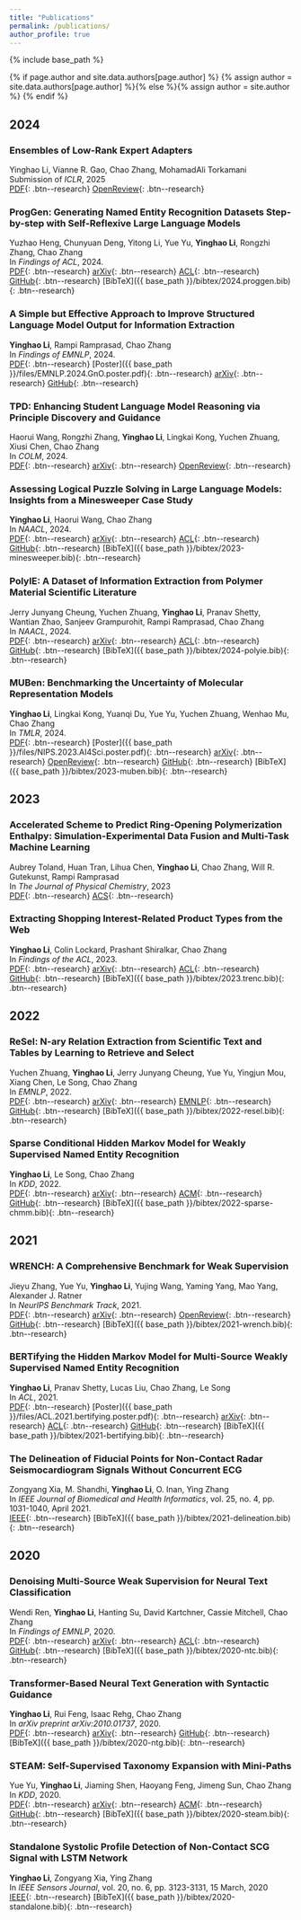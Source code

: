 ```yaml
---
title: "Publications"
permalink: /publications/
author_profile: true
---
```


{% include base_path %}

{% if page.author and site.data.authors[page.author] %}
  {% assign author = site.data.authors[page.author] %}{% else %}{% assign author = site.author %}
{% endif %}

2024
---

### Ensembles of Low-Rank Expert Adapters
Yinghao Li, Vianne R. Gao, Chao Zhang, MohamadAli Torkamani  
Submission of *ICLR*, 2025  
[<i class="fas fa-fw fa-file-pdf" aria-hidden="true"></i>PDF](https://openreview.net/pdf?id=l0gZS0sAlf){: .btn--research}
[<i class="fas fa-fw fa-link" aria-hidden="true"></i>OpenReview](https://openreview.net/forum?id=l0gZS0sAlf){: .btn--research}

### ProgGen: Generating Named Entity Recognition Datasets Step-by-step with Self-Reflexive Large Language Models
Yuzhao Heng, Chunyuan Deng, Yitong Li, Yue Yu, **Yinghao Li**, Rongzhi Zhang, Chao Zhang  
In *Findings of ACL*, 2024.  
[<i class="fas fa-fw fa-file-pdf" aria-hidden="true"></i>PDF](https://arxiv.org/pdf/2403.11103.pdf){: .btn--research}
[<i class="ai-fw ai ai-arxiv"></i>arXiv](https://arxiv.org/abs/2403.11103){: .btn--research}
[<i class="fas fa-fw fa-link" aria-hidden="true"></i>ACL](https://aclanthology.org/2024.findings-acl.947/){: .btn--research}
[<i class="fab fa-fw fa-github"></i>GitHub](https://github.com/StefanHeng/ProgGen){: .btn--research}
[<i class="fas fa-fw fa-file"></i>BibTeX]({{ base_path }}/bibtex/2024.proggen.bib){: .btn--research}

### A Simple but Effective Approach to Improve Structured Language Model Output for Information Extraction
**Yinghao Li**, Rampi Ramprasad, Chao Zhang  
In *Findings of EMNLP*, 2024.  
[<i class="fas fa-fw fa-file-pdf" aria-hidden="true"></i>PDF](https://arxiv.org/pdf/2402.13364.pdf){: .btn--research}
[<i class="fas fa-fw fa-file-pdf" aria-hidden="true"></i>Poster]({{ base_path }}/files/EMNLP.2024.GnO.poster.pdf){: .btn--research}
[<i class="ai-fw ai ai-arxiv"></i>arXiv](https://arxiv.org/abs/2402.13364){: .btn--research}
[<i class="fab fa-fw fa-github"></i>GitHub](https://github.com/Yinghao-Li/GnO-IE){: .btn--research}

### TPD: Enhancing Student Language Model Reasoning via Principle Discovery and Guidance
Haorui Wang, Rongzhi Zhang, **Yinghao Li**, Lingkai Kong, Yuchen Zhuang, Xiusi Chen, Chao Zhang  
In *COLM*, 2024.  
[<i class="fas fa-fw fa-file-pdf" aria-hidden="true"></i>PDF](https://arxiv.org/pdf/2401.13849.pdf){: .btn--research}
[<i class="ai-fw ai ai-arxiv"></i>arXiv](https://arxiv.org/abs/2401.13849){: .btn--research}
[<i class="fas fa-fw fa-link" aria-hidden="true"></i>OpenReview](https://openreview.net/forum?id=sJvhwDtFhQ){: .btn--research}

### Assessing Logical Puzzle Solving in Large Language Models: Insights from a Minesweeper Case Study
**Yinghao Li**, Haorui Wang, Chao Zhang  
In *NAACL*, 2024.  
[<i class="fas fa-fw fa-file-pdf" aria-hidden="true"></i>PDF](https://arxiv.org/pdf/2311.07387.pdf){: .btn--research}
[<i class="ai-fw ai ai-arxiv"></i>arXiv](https://arxiv.org/abs/2311.07387){: .btn--research}
[<i class="fas fa-fw fa-link" aria-hidden="true"></i>ACL](https://aclanthology.org/2024.naacl-long.4/){: .btn--research}
[<i class="fab fa-fw fa-github"></i>GitHub](https://github.com/Yinghao-Li/Minesweeper-for-LLM){: .btn--research}
[<i class="fas fa-fw fa-file"></i>BibTeX]({{ base_path }}/bibtex/2023-minesweeper.bib){: .btn--research}

### PolyIE: A Dataset of Information Extraction from Polymer Material Scientific Literature
Jerry Junyang Cheung, Yuchen Zhuang, **Yinghao Li**, Pranav Shetty, Wantian Zhao, Sanjeev Grampurohit, Rampi Ramprasad, Chao Zhang  
In *NAACL*, 2024.  
[<i class="fas fa-fw fa-file-pdf" aria-hidden="true"></i>PDF](https://arxiv.org/pdf/2311.07715.pdf){: .btn--research}
[<i class="ai-fw ai ai-arxiv"></i>arXiv](https://arxiv.org/abs/2311.07715){: .btn--research}
[<i class="fas fa-fw fa-link" aria-hidden="true"></i>ACL](https://aclanthology.org/2024.naacl-long.131/){: .btn--research}
[<i class="fab fa-fw fa-github"></i>GitHub](https://github.com/jerry3027/PolyIE){: .btn--research}
[<i class="fas fa-fw fa-file"></i>BibTeX]({{ base_path }}/bibtex/2024-polyie.bib){: .btn--research}

### MUBen: Benchmarking the Uncertainty of Molecular Representation Models
**Yinghao Li**, Lingkai Kong, Yuanqi Du, Yue Yu, Yuchen Zhuang, Wenhao Mu, Chao Zhang  
In *TMLR*, 2024.  
[<i class="fas fa-fw fa-file-pdf" aria-hidden="true"></i>PDF](https://arxiv.org/pdf/2306.10060.pdf){: .btn--research}
[<i class="fas fa-fw fa-file-pdf" aria-hidden="true"></i>Poster]({{ base_path }}/files/NIPS.2023.AI4Sci.poster.pdf){: .btn--research}
[<i class="ai-fw ai ai-arxiv"></i>arXiv](https://arxiv.org/abs/2306.10060){: .btn--research}
[<i class="fas fa-fw fa-link" aria-hidden="true"></i>OpenReview](https://openreview.net/forum?id=qYceFeHgm4){: .btn--research}
[<i class="fab fa-fw fa-github"></i>GitHub](https://github.com/Yinghao-Li/MUBen){: .btn--research}
[<i class="fas fa-fw fa-file"></i>BibTeX]({{ base_path }}/bibtex/2023-muben.bib){: .btn--research}


2023
---

### Accelerated Scheme to Predict Ring-Opening Polymerization Enthalpy: Simulation-Experimental Data Fusion and Multi-Task Machine Learning
Aubrey Toland, Huan Tran, Lihua Chen, **Yinghao Li**, Chao Zhang, Will R. Gutekunst, Rampi Ramprasad  
In *The Journal of Physical Chemistry*, 2023  
[<i class="fas fa-fw fa-file-pdf" aria-hidden="true"></i>PDF](https://pubs.acs.org/doi/epdf/10.1021/acs.jpca.3c05870){: .btn--research}
[<i class="fas fa-fw fa-link" aria-hidden="true"></i>ACS](https://pubs.acs.org/doi/10.1021/acs.jpca.3c05870#){: .btn--research}

### Extracting Shopping Interest-Related Product Types from the Web
**Yinghao Li**, Colin Lockard, Prashant Shiralkar, Chao Zhang  
In *Findings of the ACL*, 2023.  
[<i class="fas fa-fw fa-file-pdf" aria-hidden="true"></i>PDF](https://arxiv.org/pdf/2305.14549.pdf){: .btn--research}
[<i class="ai-fw ai ai-arxiv"></i>arXiv](https://arxiv.org/abs/2305.14549){: .btn--research}
[<i class="fas fa-fw fa-link" aria-hidden="true"></i>ACL](https://aclanthology.org/2023.findings-acl.474/){: .btn--research}
[<i class="fab fa-fw fa-github"></i>GitHub](https://github.com/Yinghao-Li/WebIE){: .btn--research}
[<i class="fas fa-fw fa-file"></i>BibTeX]({{ base_path }}/bibtex/2023.trenc.bib){: .btn--research}


2022
---
### ReSel: N-ary Relation Extraction from Scientific Text and Tables by Learning to Retrieve and Select
Yuchen Zhuang, **Yinghao Li**, Jerry Junyang Cheung, Yue Yu, Yingjun Mou, Xiang Chen, Le Song, Chao Zhang  
In *EMNLP*, 2022.  
[<i class="fas fa-fw fa-file-pdf" aria-hidden="true"></i>PDF](https://arxiv.org/pdf/2210.14427.pdf){: .btn--research}
[<i class="ai-fw ai ai-arxiv"></i>arXiv](https://arxiv.org/abs/2210.14427){: .btn--research}
[<i class="fas fa-fw fa-link" aria-hidden="true"></i>EMNLP](https://aclanthology.org/2022.emnlp-main.46/){: .btn--research}
[<i class="fab fa-fw fa-github"></i>GitHub](https://github.com/night-chen/ReSel){: .btn--research}
[<i class="fas fa-fw fa-file"></i>BibTeX]({{ base_path }}/bibtex/2022-resel.bib){: .btn--research}

### Sparse Conditional Hidden Markov Model for Weakly Supervised Named Entity Recognition
**Yinghao Li**, Le Song, Chao Zhang  
In *KDD*, 2022.  
[<i class="fas fa-fw fa-file-pdf" aria-hidden="true"></i>PDF](https://arxiv.org/pdf/2205.14228.pdf){: .btn--research}
[<i class="ai-fw ai ai-arxiv"></i>arXiv](https://arxiv.org/abs/2205.14228){: .btn--research}
[<i class="ai-fw ai ai-acm"></i>ACM](https://dl.acm.org/doi/10.1145/3534678.3539247){: .btn--research}
[<i class="fab fa-fw fa-github"></i>GitHub](https://github.com/Yinghao-Li/Sparse-CHMM){: .btn--research}
[<i class="fas fa-fw fa-file"></i>BibTeX]({{ base_path }}/bibtex/2022-sparse-chmm.bib){: .btn--research}


2021
---

### WRENCH: A Comprehensive Benchmark for Weak Supervision
Jieyu Zhang, Yue Yu, **Yinghao Li**, Yujing Wang, Yaming Yang, Mao Yang, Alexander J. Ratner  
In *NeurIPS Benchmark Track*, 2021.  
[<i class="fas fa-fw fa-file-pdf" aria-hidden="true"></i>PDF](https://arxiv.org/pdf/2109.11377.pdf){: .btn--research}
[<i class="ai-fw ai ai-arxiv"></i>arXiv](https://arxiv.org/abs/2109.11377){: .btn--research}
[<i class="fas fa-fw fa-link" aria-hidden="true"></i>OpenReview](https://openreview.net/forum?id=Q9SKS5k8io){: .btn--research}
[<i class="fab fa-fw fa-github"></i>GitHub](https://github.com/JieyuZ2/wrench){: .btn--research}
[<i class="fas fa-fw fa-file"></i>BibTeX]({{ base_path }}/bibtex/2021-wrench.bib){: .btn--research}


### BERTifying the Hidden Markov Model for Multi-Source Weakly Supervised Named Entity Recognition
**Yinghao Li**, Pranav Shetty, Lucas Liu, Chao Zhang, Le Song  
In *ACL*, 2021.  
[<i class="fas fa-fw fa-file-pdf" aria-hidden="true"></i>PDF](https://aclanthology.org/2021.acl-long.482.pdf){: .btn--research}
[<i class="fas fa-fw fa-file-pdf" aria-hidden="true"></i>Poster]({{ base_path }}/files/ACL.2021.bertifying.poster.pdf){: .btn--research}
[<i class="ai-fw ai ai-arxiv"></i>arXiv](https://arxiv.org/abs/2105.12848){: .btn--research}
[<i class="fas fa-fw fa-link" aria-hidden="true"></i>ACL](https://aclanthology.org/2021.acl-long.482){: .btn--research}
[<i class="fab fa-fw fa-github"></i>GitHub](https://github.com/Yinghao-Li/CHMM-ALT){: .btn--research}
[<i class="fas fa-fw fa-file"></i>BibTeX]({{ base_path }}/bibtex/2021-bertifying.bib){: .btn--research}


### The Delineation of Fiducial Points for Non-Contact Radar Seismocardiogram Signals Without Concurrent ECG
Zongyang Xia, M. Shandhi, **Yinghao Li**, O. Inan, Ying Zhang  
In *IEEE Journal of Biomedical and Health Informatics*, vol. 25, no. 4, pp. 1031-1040, April 2021.  
[<i class="ai-fw ai ai-ieee"></i>IEEE](https://ieeexplore.ieee.org/document/9143413){: .btn--research}
[<i class="fas fa-fw fa-file"></i>BibTeX]({{ base_path }}/bibtex/2021-delineation.bib){: .btn--research}


2020
---

### Denoising Multi-Source Weak Supervision for Neural Text Classification
Wendi Ren, **Yinghao Li**, Hanting Su, David Kartchner, Cassie Mitchell, Chao Zhang  
In *Findings of EMNLP*, 2020.  
[<i class="fas fa-fw fa-file-pdf" aria-hidden="true"></i>PDF](https://aclanthology.org/2020.findings-emnlp.334.pdf){: .btn--research}
[<i class="ai-fw ai ai-arxiv"></i>arXiv](https://arxiv.org/abs/2010.04582){: .btn--research}
[<i class="fas fa-fw fa-link" aria-hidden="true"></i>ACL](https://aclanthology.org/2020.findings-emnlp.334){: .btn--research}
[<i class="fab fa-fw fa-github"></i>GitHub](https://github.com/weakrules/Denoise-multi-weak-sources){: .btn--research}
[<i class="fas fa-fw fa-file"></i>BibTeX]({{ base_path }}/bibtex/2020-ntc.bib){: .btn--research}


### Transformer-Based Neural Text Generation with Syntactic Guidance
**Yinghao Li**, Rui Feng, Isaac Rehg, Chao Zhang  
In *arXiv preprint arXiv:2010.01737*, 2020.  
[<i class="fas fa-fw fa-file-pdf" aria-hidden="true"></i>PDF](https://arxiv.org/pdf/2010.01737.pdf){: .btn--research}
[<i class="ai-fw ai ai-arxiv"></i>arXiv](https://arxiv.org/abs/2010.01737){: .btn--research}
[<i class="fab fa-fw fa-github"></i>GitHub](https://github.com/Yinghao-Li/GuiGen){: .btn--research}
[<i class="fas fa-fw fa-file"></i>BibTeX]({{ base_path }}/bibtex/2020-ntg.bib){: .btn--research}


### STEAM: Self-Supervised Taxonomy Expansion with Mini-Paths
Yue Yu, **Yinghao Li**, Jiaming Shen, Haoyang Feng, Jimeng Sun, Chao Zhang  
In *KDD*, 2020.  
[<i class="fas fa-fw fa-file-pdf" aria-hidden="true"></i>PDF](https://dl.acm.org/doi/pdf/10.1145/3394486.3403145){: .btn--research}
[<i class="ai-fw ai ai-arxiv"></i>arXiv](https://arxiv.org/abs/2006.10217){: .btn--research}
[<i class="ai-fw ai ai-acm"></i>ACM](https://dl.acm.org/doi/abs/10.1145/3394486.3403145){: .btn--research}
[<i class="fab fa-fw fa-github"></i>GitHub](https://github.com/yueyu1030/STEAM){: .btn--research}
[<i class="fas fa-fw fa-file"></i>BibTeX]({{ base_path }}/bibtex/2020-steam.bib){: .btn--research}


### Standalone Systolic Profile Detection of Non-Contact SCG Signal with LSTM Network
**Yinghao Li**, Zongyang Xia, Ying Zhang  
In *IEEE Sensors Journal*, vol. 20, no. 6, pp. 3123-3131, 15 March, 2020  
[<i class="ai-fw ai ai-ieee"></i>IEEE](https://ieeexplore.ieee.org/document/8920010){: .btn--research}
[<i class="fas fa-fw fa-file"></i>BibTeX]({{ base_path }}/bibtex/2020-standalone.bib){: .btn--research}

